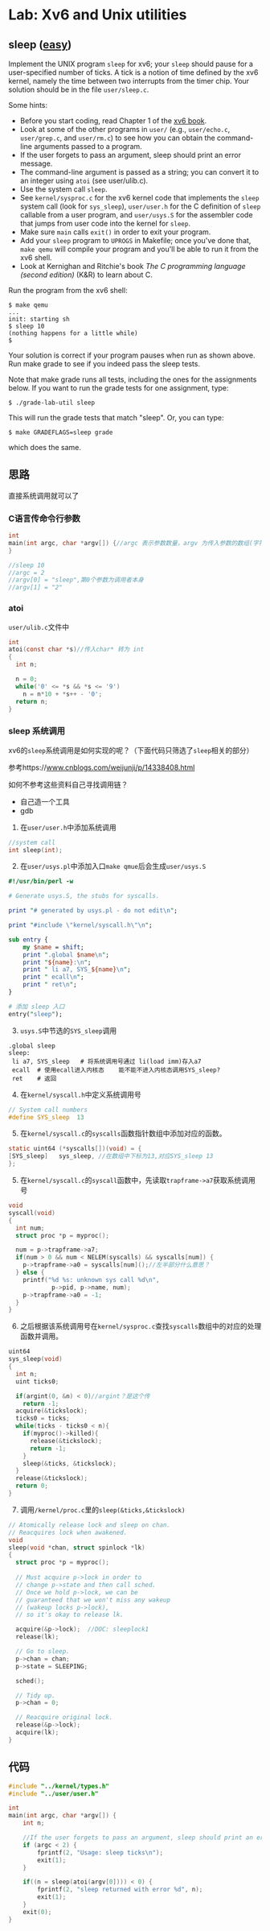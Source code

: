 # Lab: Xv6 and Unix utilities

## sleep ([easy](https://pdos.csail.mit.edu/6.S081/2021/labs/guidance.html))

Implement the UNIX program `sleep` for xv6; your `sleep` should pause for a user-specified number of ticks. A tick is a notion of time defined by the xv6 kernel, namely the time between two interrupts from the timer chip. Your solution should be in the file `user/sleep.c`.



Some hints:

- Before you start coding, read Chapter 1 of the [xv6 book](https://pdos.csail.mit.edu/6.S081/2021/xv6/book-riscv-rev2.pdf).
- Look at some of the other programs in `user/` (e.g., `user/echo.c`, `user/grep.c`, and `user/rm.c`) to see how you can obtain the command-line arguments passed to a program.
- If the user forgets to pass an argument, sleep should print an error message.
- The command-line argument is passed as a string; you can convert it to an integer using `atoi` (see user/ulib.c).
- Use the system call `sleep`.
- See `kernel/sysproc.c` for the xv6 kernel code that implements the `sleep` system call (look for `sys_sleep`), `user/user.h` for the C definition of `sleep` callable from a user program, and `user/usys.S` for the assembler code that jumps from user code into the kernel for `sleep`.
- Make sure `main` calls `exit()` in order to exit your program.
- Add your `sleep` program to `UPROGS` in Makefile; once you've done that, `make qemu` will compile your program and you'll be able to run it from the xv6 shell.
- Look at Kernighan and Ritchie's book *The C programming language (second edition)* (K&R) to learn about C.

Run the program from the xv6 shell:

```shell
$ make qemu
...
init: starting sh
$ sleep 10
(nothing happens for a little while)
$
```

Your solution is correct if your program pauses when run as shown above. Run make grade to see if you indeed pass the sleep tests.

Note that make grade runs all tests, including the ones for the assignments below. If you want to run the grade tests for one assignment, type:

```shell
$ ./grade-lab-util sleep
```

This will run the grade tests that match "sleep". Or, you can type:

```shell
$ make GRADEFLAGS=sleep grade
```

which does the same.

## 思路

直接系统调用就可以了

### C语言传命令行参数

```c
int 
main(int argc, char *argv[]) {//argc 表示参数数量，argv 为传入参数的数组(字符串形式)
}

//sleep 10
//argc = 2
//argv[0] = "sleep",第0个参数为调用者本身
//argv[1] = "2"
```

### atoi

`user/ulib.c`文件中

```c
int
atoi(const char *s)//传入char* 转为 int
{
  int n;

  n = 0;
  while('0' <= *s && *s <= '9')
    n = n*10 + *s++ - '0';
  return n;
}
```

### sleep 系统调用

xv6的`sleep`系统调用是如何实现的呢？（下面代码只筛选了`sleep`相关的部分）

参考https://www.cnblogs.com/weijunji/p/14338408.html

如何不参考这些资料自己寻找调用链？

* 自己造一个工具
* gdb

1. 在`user/user.h`中添加系统调用

```c
//system call
int sleep(int);
```

2. 在`user/usys.pl`中添加入口`make qmue`后会生成`user/usys.S`

```perl
#!/usr/bin/perl -w

# Generate usys.S, the stubs for syscalls.

print "# generated by usys.pl - do not edit\n";

print "#include \"kernel/syscall.h\"\n";

sub entry {
    my $name = shift;
    print ".global $name\n";
    print "${name}:\n";
    print " li a7, SYS_${name}\n";
    print " ecall\n";
    print " ret\n";
}

# 添加 sleep 入口
entry("sleep"); 
```

3. `usys.S`中节选的`SYS_sleep`调用

```assembly
.global sleep
sleep:
 li a7, SYS_sleep	# 将系统调用号通过 li(load imm)存入a7
 ecall	# 使用ecall进入内核态    能不能不进入内核态调用SYS_sleep?
 ret	# 返回
```

4. 在`kernel/syscall.h`中定义系统调用号

```c
// System call numbers
#define SYS_sleep  13
```

5. 在`kernel/syscall.c`的`syscalls`函数指针数组中添加对应的函数。

```c
static uint64 (*syscalls[])(void) = {
[SYS_sleep]   sys_sleep, //在数组中下标为13,对应SYS_sleep 13
};
```

5. 在`kernel/syscall.c`的`syscall`函数中，先读取`trapframe->a7`获取系统调用号

```c
void
syscall(void)
{
  int num;
  struct proc *p = myproc();

  num = p->trapframe->a7;
  if(num > 0 && num < NELEM(syscalls) && syscalls[num]) {
    p->trapframe->a0 = syscalls[num]();//左半部分什么意思？
  } else {
    printf("%d %s: unknown sys call %d\n",
            p->pid, p->name, num);
    p->trapframe->a0 = -1;
  }
}
```

6. 之后根据该系统调用号在`kernel/sysproc.c`查找`syscalls`数组中的对应的处理函数并调用。

```c
uint64
sys_sleep(void)
{
  int n;
  uint ticks0;

  if(argint(0, &n) < 0)//argint？是这个传
    return -1;
  acquire(&tickslock);
  ticks0 = ticks;
  while(ticks - ticks0 < n){
    if(myproc()->killed){
      release(&tickslock);
      return -1;
    }
    sleep(&ticks, &tickslock);
  }
  release(&tickslock);
  return 0;
}
```

7. 调用`/kernel/proc.c`里的`sleep(&ticks,&tickslock)`

```c
// Atomically release lock and sleep on chan.
// Reacquires lock when awakened.
void
sleep(void *chan, struct spinlock *lk)
{
  struct proc *p = myproc();
  
  // Must acquire p->lock in order to
  // change p->state and then call sched.
  // Once we hold p->lock, we can be
  // guaranteed that we won't miss any wakeup
  // (wakeup locks p->lock),
  // so it's okay to release lk.

  acquire(&p->lock);  //DOC: sleeplock1
  release(lk);

  // Go to sleep.
  p->chan = chan;
  p->state = SLEEPING;

  sched();

  // Tidy up.
  p->chan = 0;

  // Reacquire original lock.
  release(&p->lock);
  acquire(lk);
}
```



## 代码

```c
#include "../kernel/types.h"	
#include "../user/user.h" 		

int 
main(int argc, char *argv[]) {
	int n;

	//If the user forgets to pass an argument, sleep should print an error message. 
	if (argc < 2) {
		fprintf(2, "Usage: sleep ticks\n");
    	exit(1);
	}

	if((n = sleep(atoi(argv[0]))) < 0) {
		fprintf(2, "sleep returned with error %d", n);
		exit(1);
	}
	exit(0);
}
```

